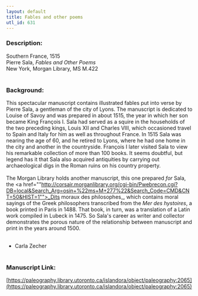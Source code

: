 ```yaml
---
layout: default
title: Fables and other poems
utl_id: 631
---
```


### Description:

Southern France, 1515<br>
Pierre Sala, _Fables and Other Poems_<br>
New York, Morgan Library, MS M.422<br>
 <br>


### Background:

This spectacular manuscript contains illustrated fables put into verse by Pierre Sala, a gentleman of the city of Lyons. The manuscript is dedicated to Louise of Savoy and was prepared in about 1515, the year in which her son became King François I. Sala had served as a squire in the households of the two preceding kings, Louis XII and Charles VIII, which occasioned travel to Spain and Italy for him as well as throughout France. In 1515 Sala was nearing the age of 60, and he retired to Lyons, where he had one home in the city and another in the countryside. François I later visited Sala to view his remarkable collection of more than 100 books. It seems doubtful, but legend has it that Sala also acquired antiquities by carrying out archaeological digs in the Roman ruins on his country property.<br><br>
The Morgan Library holds another manuscript, this one prepared _for_ Sala, the <a href=""http://corsair.morganlibrary.org/cgi-bin/Pwebrecon.cgi?DB=local&Search_Arg=osin+%22ms+M+277%22&Search_Code=CMD&CNT=50&HIST=1"">_Dits moraux des philosophes_</a>, which contains moral sayings of the Greek philosophers transcribed from the _Mer des hystoires_, a book printed in Paris in 1488. That book, in turn, was a translation of a Latin work compiled in Lubeck in 1475. So Sala's career as writer and collector demonstrates the porous nature of the relationship between manuscript and print in the years around 1500.<br><br>
- Carla Zecher<br>
 <br>


### Manuscript Link:

[https://paleography.library.utoronto.ca/islandora/object/paleography:2065](https://paleography.library.utoronto.ca/islandora/object/paleography:2065)